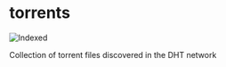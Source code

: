 torrents 
========
![Indexed](https://img.shields.io/badge/indexed-116020-blue)

Collection of torrent files discovered in the DHT network
